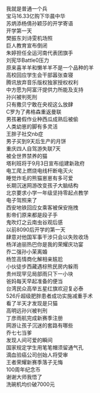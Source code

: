 我就是普通一个兵  
宝马16.33亿购下华晨中华  
苏炳添杨倩孙颖莎的开学寄语  
开学第一天  
樊振东刘诗雯机场照  
巨人教育宣布倒闭  
朱婷担任全运河南代表团旗手  
刘宪华Battle0压力  
原来喜羊羊和懒羊羊不是一个品种的羊  
高校回应学生会干部嚣张查寝  
腾讯放弃音乐版权独家授权权利  
中方愿为阿富汗提供力所能及支持  
孙兴被判死刑  
只有撒贝宁敢在央视这么放肆  
C罗为了弗格森重返曼联  
男孩暑假作业种西瓜成熟后被偷  
人类幼崽的脚有多灵活  
王胖子社交nb症  
男子买到9天后生产的月饼  
重庆四人自驾游失联7天  
被全世界禁养的猫  
塔利班将于9月3日宣布组建新政府  
电工爬上燃烧电线杆断电灭火  
睡觉炸毛的熊猫崽崽有多可爱  
长期沉迷网游改变孩子大脑结构  
北京要求小学一年级坚持零起点教学  
电子驾照来了  
西安地铁回应女乘客被保安拖拽  
影帝们原来都是段子手  
鬼吹灯之云南虫谷观后感  
以前8090后开学的第一天  
肆意对他国军事干涉只会以失败收场  
杨洋迪丽热巴你是我的荣耀庆功宴  
乔二强孙小茉离婚  
杨笠高情商化解相亲尴尬  
小伙徒步西藏遇棕熊民房内躲雨  
贵州现罕见局部雨只下一小块  
爸妈每天早起准备的便当  
台湾民众高举五星红旗欢迎复必泰  
526斤超级肥胖患者成功实施减重手术  
看了半天才发现是只猫  
高明远孙兴被判刑  
丁彦雨航完成新赛季注册  
网游让孩子沉迷的套路有哪些  
乔七七当爹  
发现人间可爱的瞬间  
国家规定学生用笔笔帽须留通气孔  
滴血验癌公司创始人将受审  
王者荣耀新赛季落子无悔  
100周年纪念币  
谢谢大师我悟了  
洗碗机均价破7000元  

